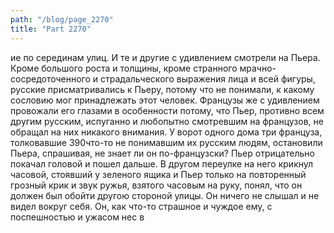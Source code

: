 ```yaml
---
path: "/blog/page_2270"
title: "Part 2270"
---
```


ие по серединам улиц. И те и другие с удивлением смотрели на Пьера. Кроме большого роста и толщины, кроме странного мрачно-сосредоточенного и страдальческого выражения лица и всей фигуры, русские присматривались к Пьеру, потому что не понимали, к какому сословию мог принадлежать этот человек. Французы же с удивлением провожали его глазами в особенности потому, что Пьер, противно всем другим русским, испуганно и любопытно смотревшим на французов, не обращал на них никакого внимания. У ворот одного дома три француза, толковавшие 390что-то не понимавшим их русским людям, остановили Пьера, спрашивая, не знает ли он по-французски?
Пьер отрицательно покачал головой и пошел дальше. В другом переулке на него крикнул часовой, стоявший у зеленого ящика и Пьер только на повторенный грозный крик и звук ружья, взятого часовым на руку, понял, что он должен был обойти другою стороной улицы. Он ничего не слышал и не видел вокруг себя. Он, как что-то страшное и чуждое ему, с поспешностью и ужасом нес в
